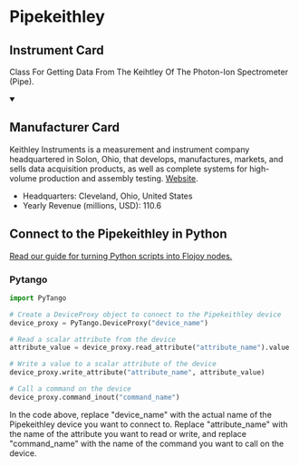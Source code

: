 
# Pipekeithley

## Instrument Card

Class For Getting Data From The Keihtley Of The Photon-Ion Spectrometer (Pipe).

<details open>
<summary><h2>Manufacturer Card</h2></summary>
Keithley Instruments is a measurement and instrument company headquartered in Solon, Ohio, that develops, manufactures, markets, and sells data acquisition products, as well as complete systems for high-volume production and assembly testing. <a href=https://www.tek.com/en>Website</a>.

<ul>
  <li>Headquarters: Cleveland, Ohio, United States</li>
  <li>Yearly Revenue (millions, USD): 110.6</li>
</ul>
</details>

## Connect to the Pipekeithley in Python

[Read our guide for turning Python scripts into Flojoy nodes.](https://docs.flojoy.ai/custom-nodes/creating-custom-node/)


### Pytango

```python
import PyTango

# Create a DeviceProxy object to connect to the Pipekeithley device
device_proxy = PyTango.DeviceProxy("device_name")

# Read a scalar attribute from the device
attribute_value = device_proxy.read_attribute("attribute_name").value

# Write a value to a scalar attribute of the device
device_proxy.write_attribute("attribute_name", attribute_value)

# Call a command on the device
device_proxy.command_inout("command_name")
```

In the code above, replace "device_name" with the actual name of the Pipekeithley device you want to connect to. Replace "attribute_name" with the name of the attribute you want to read or write, and replace "command_name" with the name of the command you want to call on the device.

